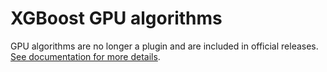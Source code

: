 # XGBoost GPU algorithms

GPU algorithms are no longer a plugin and are included in official releases. [See documentation for more details](https://boxhed_kernel.readthedocs.io/en/latest/gpu/).
